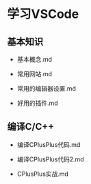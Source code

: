 # 学习VSCode

## 基本知识

+ 基本概念.md

+ 常用网站.md
+ 常用的编辑器设置.md
+ 好用的插件.md

## 编译C/C++

+ 编译CPlusPlus代码.md

+ 编译CPlusPlus代码2.md

+ CPlusPlus实战.md





